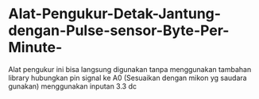# Alat-Pengukur-Detak-Jantung-dengan-Pulse-sensor-Byte-Per-Minute-
Alat pengukur ini bisa langsung digunakan tanpa menggunakan tambahan library
hubungkan pin signal ke A0 (Sesuaikan dengan mikon yg saudara gunakan)
menggunakan inputan 3.3 dc
